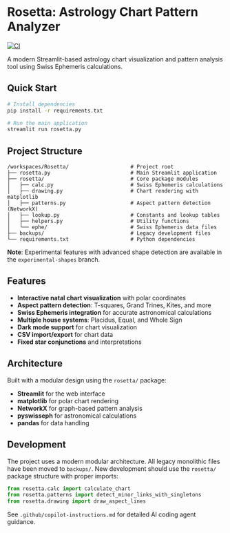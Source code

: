 # Rosetta: Astrology Chart Pattern Analyzer

[![CI](https://github.com/theonionqueen13/Rosetta/workflows/CI/badge.svg)](https://github.com/theonionqueen13/Rosetta/actions)

A modern Streamlit-based astrology chart visualization and pattern analysis tool using Swiss Ephemeris calculations.

## Quick Start

```bash
# Install dependencies
pip install -r requirements.txt

# Run the main application
streamlit run rosetta.py
```

## Project Structure

```
/workspaces/Rosetta/                    # Project root
├── rosetta.py                          # Main Streamlit application
├── rosetta/                            # Core package modules
│   ├── calc.py                         # Swiss Ephemeris calculations
│   ├── drawing.py                      # Chart rendering with matplotlib
│   ├── patterns.py                     # Aspect pattern detection (NetworkX)
│   ├── lookup.py                       # Constants and lookup tables
│   ├── helpers.py                      # Utility functions
│   └── ephe/                           # Swiss Ephemeris data files
├── backups/                            # Legacy development files
└── requirements.txt                    # Python dependencies
```

**Note**: Experimental features with advanced shape detection are available in the `experimental-shapes` branch.

## Features

- **Interactive natal chart visualization** with polar coordinates
- **Aspect pattern detection**: T-squares, Grand Trines, Kites, and more
- **Swiss Ephemeris integration** for accurate astronomical calculations
- **Multiple house systems**: Placidus, Equal, and Whole Sign
- **Dark mode support** for chart visualization
- **CSV import/export** for chart data
- **Fixed star conjunctions** and interpretations

## Architecture

Built with a modular design using the `rosetta/` package:
- **Streamlit** for the web interface
- **matplotlib** for polar chart rendering
- **NetworkX** for graph-based pattern analysis
- **pyswisseph** for astronomical calculations
- **pandas** for data handling

## Development

The project uses a modern modular architecture. All legacy monolithic files have been moved to `backups/`. New development should use the `rosetta/` package structure with proper imports:

```python
from rosetta.calc import calculate_chart
from rosetta.patterns import detect_minor_links_with_singletons
from rosetta.drawing import draw_aspect_lines
```

See `.github/copilot-instructions.md` for detailed AI coding agent guidance.
